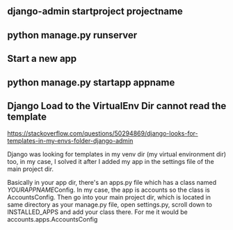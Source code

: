 ## django-admin startproject projectname 
## python manage.py runserver 
## Start a new app 
## python manage.py startapp appname

## Django Load to the VirtualEnv Dir cannot read the template 
https://stackoverflow.com/questions/50294869/django-looks-for-templates-in-my-envs-folder-django-admin

Django was looking for templates in my venv dir (my virtual environment dir) too, in my case, I solved it after I added my app in the settings file of the main project dir.

Basically in your app dir, there's an apps.py file which has a class named *YOURAPPNAME*Config. In my case, the app is accounts so the class is AccountsConfig. Then go into your main project dir, which is located in same directory as your manage.py file, open settings.py, scroll down to INSTALLED_APPS and add your class there. For me it would be accounts.apps.AccountsConfig
